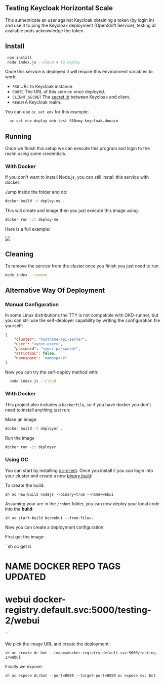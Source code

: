 ## Testing Keycloak Horizontal Scale

This authenticate an user against Keycloak obtaining a token (by login in) and use it to ping the Keycloak deployment (OpenShift Service), testing all available pods acknowledge the token.


## Install

```sh
 npm install
 node index.js --cloud # To deploy
```

Once this service is deployed it will require this environment variables to work:

- ``SSO`` URL to Keycloak instance.
- ``ROUTE`` The URL of this service once deployed.
- ``CLIENT_SECRET`` The [secret id](https://www.keycloak.org/docs/2.5/server_admin/topics/clients/oidc/confidential.html) between Keycloak and client.
- ``REALM`` A Keycloak realm.

You can use ``oc set env`` for this example:

```sh
  oc set env deploy web-test SSO=my-keycloak.domain
```


## Running

Once we finish this setup we can execute this program and login to the realm using some credentials.




### With Docker

If you don't want to install Node.js, you can still install this service with docker:

Jump inside the folder and do:

```sh
docker build -t deploy-me .
```

This will create and image then you just execute this image using: 

```sh
docker run -it deploy-me
```

Here is a full example: 

![](https://github.com/cesarvr/keycloak-examples/blob/master/docs/docker-deployment.gif?raw=true)




## Cleaning

To remove the service from the cluster once you finish you just need to run:

```sh
node index --remove
```


## Alternative Way Of Deployment


### Manual Configuration 

In some Linux distributions the TTY is not compatible with OKD-runner, but you can still use the self-deployer capability by writing the configuration file yourself: 

```json
{
    "cluster": "hostname-api-server",
    "user": "<your-user>",
    "password": "<your-password>",
    "strictSSL": false,
    "namespace": "namespace"
}
```

Now you can try the self-deploy method with: 

```sh
  node index.js --cloud
```

### With Docker

This project also includes a ``Dockerfile``, so if you have docker you don't need to install anything just run: 


Make an image: 

```sh
docker build -t deployer .
```

Run the image

```sh
docker run -it deployer 
```

 


### Using OC 

You can start by installing [oc-client](https://github.com/cesarvr/Openshift#linuxmacosx). Once you install it you can login into your cluster and create a new [*binary build*](https://cesarvr.io/post/buildconfig/): 


To create the build: 

``sh
oc new-build nodejs --binary=true --name=webui
``


Assuming your are in the ``/robot`` folder, you can now deploy your local code into the **build**: 

``sh
oc start-build bc/webui --from-file=.
``


Now you can create a deployment configuration: 

First get the image: 

``sh 
 oc get is

 # NAME         DOCKER REPO                                             TAGS      UPDATED
 # webui        docker-registry.default.svc:5000/testing-2/webui
``

We pick the image URL and create the deployment:

``sh
 oc create dc bot --image=docker-registry.default.svc:5000/testing-2/webui
``

Finally we expose:

``sh
 oc expose dc/bot --port=8080 --target-port=8080
 oc expose svc bot
``



